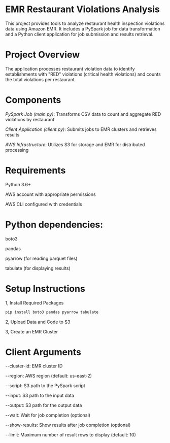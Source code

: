# EMR Restaurant Violations Analysis

This project provides tools to analyze restaurant health inspection violations data using Amazon EMR. It includes a PySpark job for data transformation and a Python client application for job submission and results retrieval.

# Project Overview
The application processes restaurant violation data to identify establishments with "RED" violations (critical health violations) and counts the total violations per restaurant.

# Components
*PySpark Job (main.py)*: Transforms CSV data to count and aggregate RED violations by restaurant

*Client Application (client.py)*: Submits jobs to EMR clusters and retrieves results

*AWS Infrastructure*: Utilizes S3 for storage and EMR for distributed processing

#  Requirements
Python 3.6+

AWS account with appropriate permissions

AWS CLI configured with credentials

# Python dependencies:
boto3

pandas

pyarrow (for reading parquet files)

tabulate (for displaying results)

# Setup Instructions

1, Install Required Packages

```bash
pip install boto3 pandas pyarrow tabulate
```

2, Upload Data and Code to S3

3, Create an EMR Cluster

# Client Arguments

--cluster-id: EMR cluster ID

--region: AWS region (default: us-east-2)

--script: S3 path to the PySpark script

--input: S3 path to the input data

--output: S3 path for the output data

--wait: Wait for job completion (optional)

--show-results: Show results after job completion (optional)

--limit: Maximum number of result rows to display (default: 10)
